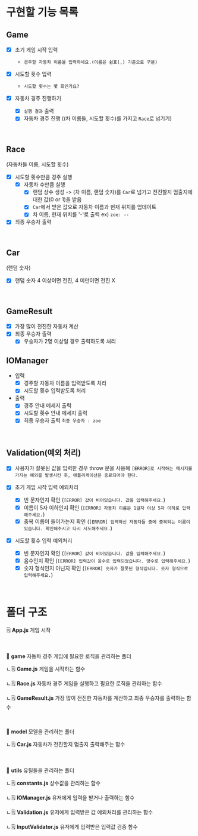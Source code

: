 # 구현할 기능 목록

## Game

- [x] 초기 게임 시작 입력 
  - `경주할 자동차 이름을 입력하세요.(이름은 쉼표(,) 기준으로 구분)`
- [x] 시도할 횟수 입력
  - `시도할 횟수는 몇 회인가요?`

- [x] 자동차 경주 진행하기
  - [x] `실행 결과` 출력
  - [x] 자동차 경주 진행 ((차 이름들, 시도할 횟수)를 가지고 `Race`로 넘기기)

<br/>

## Race 
(자동차들 이름, 시도할 횟수)

- [x] 시도할 횟수만큼 경주 실행
  - [x] 자동차 수만큼 실행
    - [x] 랜덤 상수 생성 -> (차 이름, 랜덤 숫자)를 `Car`로 넘기고 전진할지 멈출지에 대한 값(0 or 1)을 받음 
    - [x] `Car`에서 받은 값으로 자동차 이름과 현재 위치를 업데이트
    - [x] 차 이름, 현재 위치를 '-'로 출력
      ex) `zoe: --`

- [x] 최종 우승자 출력

<br/>

## Car
(랜덤 숫자)
- [x] 랜덤 숫자 4 이상이면 전진, 4 미만이면 전진 X

<br/>

## GameResult

- [x] 가장 많이 전진한 자동차 계산
- [x] 최종 우승자 출력
  - [x] 우승자가 2명 이상일 경우 출력하도록 처리

## IOManager

- 입력
  - [x] 경주할 자동차 이름을 입력받도록 처리
  - [x] 시도할 횟수 입력받도록 처리

- 출력
  - [x] 경주 안내 메세지 출력 
  - [x] 시도할 횟수 안내 메세지 출력 
  - [x] 최종 우승자 출력 `최종 우승자 : zoe`

<br/>

## Validation(예외 처리)

- [x] 사용자가 잘못된 값을 입력한 경우 throw 문을 사용해 `[ERROR]로 시작하는 메시지를 가지는 예외를 발생시킨 후, 애플리케이션은 종료되어야 한다.`

- [x] 초기 게임 시작 입력 예외처리
  - [x] 빈 문자인지 확인 (`[ERROR] 값이 비어있습니다. 값을 입력해주세요.`)
  - [x] 이름이 5자 이하인지 확인 (`[ERROR] 자동차 이름은 1글자 이상 5자 이하로 입력해주세요.`)
  - [x] 중복 이름이 들어가는지 확인 (`[ERROR] 입력하신 자동차들 중에 중복되는 이름이 있습니다. 확인해주시고 다시 시도해주세요.`)

- [x] 시도할 횟수 입력 예외처리
  - [x] 빈 문자인지 확인 (`[ERROR] 값이 비어있습니다. 값을 입력해주세요.`)
  - [x] 음수인지 확인 (`[ERROR] 입력값이 음수로 입력되었습니다. 양수로 입력해주세요.`)
  - [x] 숫자 형식인지 아닌지 확인 (`[ERROR] 숫자가 잘못된 형식입니다. 숫자 형식으로 입력해주세요.`)

<br/>

# 폴더 구조
🗒️ **App.js** 게임 시작

<br/>

📂 **game** 자동차 경주 게임에 필요한 로직을 관리하는 폴더

ㄴ🗒️ **Game.js** 게임을 시작하는 함수

ㄴ🗒️ **Race.js** 자동차 경주 게임을 실행하고 필요한 로직을 관리하는 함수

ㄴ🗒️ **GameResult.js** 가장 많이 전진한 자동차를 계산하고 최종 우승자를 출력하는 함수

<br/>

📂 **model** 모델을 관리하는 폴더

ㄴ🗒️ **Car.js** 자동차가 전진할지 멈출지 출력해주는 함수

<br/>

📂 **utils** 유틸들을 관리하는 폴더

ㄴ🗒️ **constants.js** 상수값을 관리하는 함수

ㄴ🗒️ **IOManager.js** 유저에게 입력을 받거나 출력하는 함수

ㄴ🗒️ **Validation.js** 유저에게 입력받은 값 예외처리를 관리하는 함수

ㄴ🗒️ **InputValidator.js** 유저에게 입력받은 입력값 검증 함수